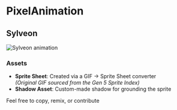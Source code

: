 # PixelAnimation

## Sylveon
![Sylveon animation](https://github.com/user-attachments/assets/83a13049-f377-4a1d-b502-9848b77d112c)

### Assets
- **Sprite Sheet**: Created via a GIF → Sprite Sheet converter  
  *(Original GIF sourced from the Gen 5 Sprite Index)*  
- **Shadow Asset**: Custom-made shadow for grounding the sprite  

Feel free to copy, remix, or contribute
